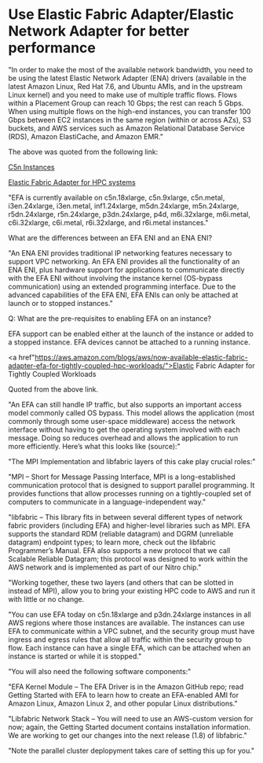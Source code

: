 # Use Elastic Fabric Adapter/Elastic Network Adapter for better performance

"In order to make the most of the available network bandwidth, you need to be using the latest Elastic Network Adapter (ENA) drivers (available in the latest Amazon Linux, Red Hat 7.6, and Ubuntu AMIs, and in the upstream Linux kernel) and you need to make use of multiple traffic flows. Flows within a Placement Group can reach 10 Gbps; the rest can reach 5 Gbps. When using multiple flows on the high-end instances, you can transfer 100 Gbps between EC2 instances in the same region (within or across AZs), S3 buckets, and AWS services such as Amazon Relational Database Service (RDS), Amazon ElastiCache, and Amazon EMR."

The above was quoted from the following link:

<a href="https://aws.amazon.com/blogs/aws/new-c5n-instances-with-100-gbps-networking/">C5n Instances</a>


<a href="https://aws.amazon.com/hpc/faqs/">Elastic Fabric Adapter for HPC systems</a>

"EFA is currently available on c5n.18xlarge, c5n.9xlarge, c5n.metal, i3en.24xlarge, i3en.metal, inf1.24xlarge, m5dn.24xlarge, m5n.24xlarge, r5dn.24xlarge, r5n.24xlarge, p3dn.24xlarge, p4d, m6i.32xlarge, m6i.metal, c6i.32xlarge, c6i.metal, r6i.32xlarge, and r6i.metal instances."

What are the differences between an EFA ENI and an ENA ENI?

"An ENA ENI provides traditional IP networking features necessary to support VPC networking. An EFA ENI provides all the functionality of an ENA ENI, plus hardware support for applications to communicate directly with the EFA ENI without involving the instance kernel (OS-bypass communication) using an extended programming interface. Due to the advanced capabilities of the EFA ENI, EFA ENIs can only be attached at launch or to stopped instances."

Q: What are the pre-requisites to enabling EFA on an instance?

EFA support can be enabled either at the launch of the instance or added to a stopped instance. EFA devices cannot be attached to a running instance.

<a href"https://aws.amazon.com/blogs/aws/now-available-elastic-fabric-adapter-efa-for-tightly-coupled-hpc-workloads/">Elastic Fabric Adapter for Tightly Coupled Workloads</a>

Quoted from the above link.

"An EFA can still handle IP traffic, but also supports an important access model commonly called OS bypass. This model allows the application (most commonly through some user-space middleware) access the network interface without having to get the operating system involved with each message. Doing so reduces overhead and allows the application to run more efficiently. Here’s what this looks like (source):"


"The MPI Implementation and libfabric layers of this cake play crucial roles:"

"MPI – Short for Message Passing Interface, MPI is a long-established communication protocol that is designed to support parallel programming. It provides functions that allow processes running on a tightly-coupled set of computers to communicate in a language-independent way."

"libfabric – This library fits in between several different types of network fabric providers (including EFA) and higher-level libraries such as MPI. EFA supports the standard RDM (reliable datagram) and DGRM (unreliable datagram) endpoint types; to learn more, check out the libfabric Programmer’s Manual. EFA also supports a new protocol that we call Scalable Reliable Datagram; this protocol was designed to work within the AWS network and is implemented as part of our Nitro chip."

"Working together, these two layers (and others that can be slotted in instead of MPI), allow you to bring your existing HPC code to AWS and run it with little or no change.

"You can use EFA today on c5n.18xlarge and p3dn.24xlarge instances in all AWS regions where those instances are available. The instances can use EFA to communicate within a VPC subnet, and the security group must have ingress and egress rules that allow all traffic within the security group to flow. Each instance can have a single EFA, which can be attached when an instance is started or while it is stopped."

"You will also need the following software components:"

"EFA Kernel Module – The EFA Driver is in the Amazon GitHub repo; read Getting Started with EFA to learn how to create an EFA-enabled AMI for Amazon Linux, Amazon Linux 2, and other popular Linux distributions."

"Libfabric Network Stack – You will need to use an AWS-custom version for now; again, the Getting Started document contains installation information. We are working to get our changes into the next release (1.8) of libfabric."

"Note the parallel cluster deplopyment takes care of setting this up for you."
